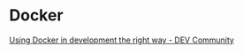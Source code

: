 # Docker

[Using Docker in development the right way - DEV Community](https://dev.to/leandronsp/using-docker-in-development-the-right-way-15j3)